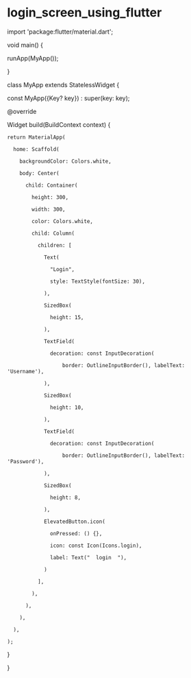# login_screen_using_flutter
import 'package:flutter/material.dart';


void main() {

  runApp(MyApp());
  
}


class MyApp extends StatelessWidget {

  const MyApp({Key? key}) : super(key: key);
  

  @override
  
  Widget build(BuildContext context) {
  
    return MaterialApp(
    
      home: Scaffold(
      
        backgroundColor: Colors.white,
        
        body: Center(
        
          child: Container(
          
            height: 300,
            
            width: 300,
            
            color: Colors.white,
            
            child: Column(
            
              children: [
              
                Text(
                
                  "Login",
                  
                  style: TextStyle(fontSize: 30),
                  
                ),
                
                SizedBox(
                
                  height: 15,
                  
                ),
                
                TextField(
                
                  decoration: const InputDecoration(
                  
                      border: OutlineInputBorder(), labelText: 'Username'),
                      
                ),
                
                SizedBox(
                
                  height: 10,
                  
                ),
                
                TextField(
                
                  decoration: const InputDecoration(
                  
                      border: OutlineInputBorder(), labelText: 'Password'),
                      
                ),
                
                SizedBox(
                
                  height: 8,
                  
                ),
                
                ElevatedButton.icon(
                
                  onPressed: () {},
                  
                  icon: const Icon(Icons.login),
                  
                  label: Text("  login  "),

                )
                
              ],
              
            ),

          ),
          
        ),
        
      ),
      
    );
    
  }
  
}
